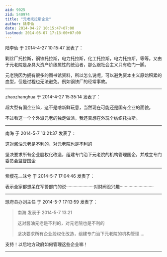 ```yaml
---
aid: 9025
zid: 540974
title: "元老托拉斯企业"
author: 陆李仙
date: 2014-04-27 10:15:47+07:00
lastmod: 2014-05-07 17:13:00+07:00
---
```


陆李仙 于 2014-4-27 10:15:47 发表了：

剿丝厂托拉斯，钢铁托拉斯，电力托拉斯，化工托拉斯，电力托拉斯，等等。又由于元老院是身具大资产阶级属性的统治者，那么跟社会主义只有临门一脚。

元老院因为拥有很多的图书馆资料，所以怎么说呢，可以避免资本主义原始积累的血型，但是过程也无法避免。例如钢铁厂的经常事故。

---

zhaozhanghua 于 2014-4-27 15:35:14 发表了：

超大型有国企业嘛，这不是啥新鲜玩意，当然现在可能还是国有企业的面貌。

不过看这一个个外派元老的独走做派，我还真想在外玩个纺织托拉斯。

---

南海 于 2014-5-7 13:21:37 发表了：

这对酱油元老是不利的，对元老院也是不利的

坚决要求所有企业股权化改造，组建专门治下元老院的机构管理国企，并成立专门委员会监督国企

---

紫樱花灬沫兮 于 2014-5-7 17:04:46 发表了：

表示全家都想呆在军警部门的说······················对财阀没兴趣···························

---

琼府县办刘主任 于 2014-5-7 17:13:59 发表了：

> 南海 发表于 2014-5-7 13:21
>
> 这对酱油元老是不利的，对元老院也是不利的
>
> 坚决要求所有企业股权化改造，组建专门治下元老院的机构管理 ...

支持！以后地方政府如何管理这些企业嘛！

---
